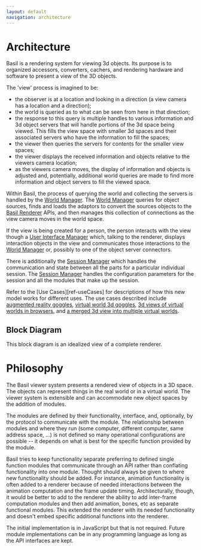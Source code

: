 ```yaml
---
layout: default
navigation: architecture
---
```


# Architecture

Basil is a rendering system for viewing 3d objects.
Its purpose is to organized accessors, converters, cachers, and rendering
hardware and software to present a view of the 3D objects.

The 'view' process is imagined to be:
* the observer is at a location and looking in a direction
  (a view camera has a location and a direction);
* the world is queried as to what can be seen from here in that direction;
* the response to this query is multiple handles to various information and
  3d object servers that will handle portions of the 3d space being viewed.
  This fills the view space with smaller 3d spaces and their associated
  servers who have the information to fill the spaces;
* the viewer then queries the servers for contents for the smaller view spaces;
* the viewer displays the received information and objects relative to
  the viewers camera location;
* as the viewers camera moves, the display of information and objects is
  adjusted and, potentially, additional world queries are made to find more
  information and object servers to fill the viewed space.

Within Basil, the process of querying the world and collecting the servers
is handled by the [World Manager][ref-worldManager].
The [World Manager][ref-worldManager] queries for object sources,
finds and loads the adaptors to convert the sources objects to the
[Basil Renderer][ref-renderer] APIs, and then manages this collection
of connections as the view camera moves in the world space.

If the view is being created for a person, the person interacts with
the view though a [User Interface Manager][ref-userInterfaceManager]
which, talking to the renderer, displays interaction objects in the view
and communicates those interactions to the [World Manager][ref-worldManager]
or, possibly to one of the object server connectors.

There is additionally the [Session Manager][ref-sessionManager] which handles
the communication and state between all the parts for a particular individual
session. The [Session Manager][ref-sessionManager] handles the configuration
parameters for the session and all the modules that make up the session.

Refer to the [Use Cases][ref-useCases] for descriptions of how this new model
works for different uses.
The use cases described include
[augmented reality goggles][ref-useCaseAugmentedReality],
[virtual world 3d goggles][ref-useCaseVWGoggles],
[3d views of virtual worlds in browsers][ref-useCaseVWBrowser],
and 
[a merged 3d view into multiple virtual worlds][ref-useCaseMultipleVW].

## Block Diagram

This block  diagram is an idealized view of a complete renderer.

# Philosophy

The Basil viewer system presents a rendered view of objects in a 3D space.
The objects can represent things in the real world or in a virtual world.
The viewer system is extensible and can accommodate new object spaces by the
addition of modules.

The modules are defined by their functionality, interface, and, optionally, by
the protocol to communicate with the module. The relationship between modules
and where they run (some computer, different computer, same address space, ...)
is not defined so many operational configurations are possible -- it depends on
what is best for the specific function provided by the module.

Basil tries to keep functionality separate preferring to defined single function
modules that communicate through an API rather than conflating functionality into
one module. Thought should always be given to where new functionality should be
added. For instance, animation functionality is often added to a renderer because
of needed interactions between the animation computation and the frame update
timing. Architecturally, though, it would be better to add to the renderer
the ability to add inter-frame computation modules and then add animation, bones,
etc as separate functional modules. This extended the renderer with its needed
functionality and doesn't embed specific additional functions into the renderer.

The initial implementation is in JavaScript but that is not required.
Future module implementations can be in any programming language as long as
the API interfaces are kept.

[ref-worldManager]: /architecture/WorldManager.html
[ref-renderer]: /architecture/Renderer.html
[ref-userInterfaceManager]: /architecture/UserInterfaceManager.html
[ref-sessionManager]: /architecture/SessionManager.html
[ref-useCaseAugmentedReality]: /architecture/UseCases.html#Augmented%20Reality
[ref-useCaseVWGoggles]: /architecture/UseCases.html#Virtual%20World%20Goggles
[ref-useCaseVWBrowser]: /architecture/UseCases.html#Virtual%20World%20Browser
[ref-useCaseMultipleVW]:  /architecture/UseCases.html#Multiple%20VIrtual%20Worlds

<!-- vim: ts=2 sw=2 ai et spell
-->
